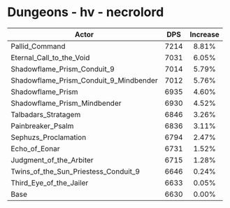 # Dungeons - hv - necrolord
| Actor | DPS | Increase |
|---|:---:|:---:|
|Pallid_Command|7214|8.81%|
|Eternal_Call_to_the_Void|7031|6.05%|
|Shadowflame_Prism_Conduit_9|7014|5.79%|
|Shadowflame_Prism_Conduit_9_Mindbender|7012|5.76%|
|Shadowflame_Prism|6935|4.60%|
|Shadowflame_Prism_Mindbender|6930|4.52%|
|Talbadars_Stratagem|6846|3.26%|
|Painbreaker_Psalm|6836|3.11%|
|Sephuzs_Proclamation|6794|2.47%|
|Echo_of_Eonar|6731|1.52%|
|Judgment_of_the_Arbiter|6715|1.28%|
|Twins_of_the_Sun_Priestess_Conduit_9|6646|0.24%|
|Third_Eye_of_the_Jailer|6633|0.05%|
|Base|6630|0.00%|
